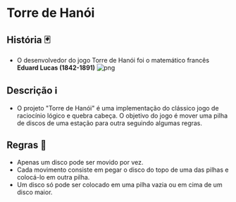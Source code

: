 # Torre de Hanói

## História 🃏

* O desenvolvedor do jogo Torre de Hanói foi o matemático francês **Eduard Lucas (1842-1891)**
![png](https://clubes.obmep.org.br/blog/wp-content/uploads/2019/02/hanoi03.png)

## Descrição ℹ

* O projeto "Torre de Hanói" é uma implementação do clássico jogo de raciocínio lógico e quebra cabeça. O objetivo do jogo é mover uma pilha de discos de uma estação para outra seguindo algumas regras.

## Regras 📖

- Apenas um disco pode ser movido por vez.
- Cada movimento consiste em pegar o disco do topo de uma das pilhas e colocá-lo em outra pilha.
- Um disco só pode ser colocado em uma pilha vazia ou em cima de um disco maior.

